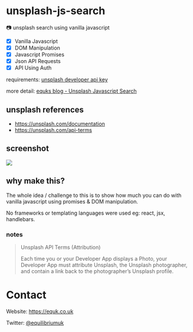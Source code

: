 # unsplash-js-search

:camera: unsplash search using vanilla javascript

- [x] Vanilla Javascript
- [x] DOM Manipulation
- [x] Javascript Promises
- [x] Json API Requests
- [x] API Using Auth

requirements: [unsplash developer api key](https://unsplash.com/developers)

more detail: [equks blog - Unsplash Javascript Search](https://equk.co.uk/2018/08/01/unsplash-javascript-search/)

## unsplash references

- https://unsplash.com/documentation
- https://unsplash.com/api-terms

## screenshot

![](https://raw.githubusercontent.com/equk/unsplash-js-search/master/screenshot.jpg)

## why make this?

The whole idea / challenge to this is to show how much you can do with vanilla javascript using promises & DOM manipulation.

No frameworks or templating languages were used eg: react, jsx, handlebars.

### notes

> Unsplash API Terms (Attribution)
>
> Each time you or your Developer App displays a Photo, your Developer App must attribute Unsplash, the Unsplash photographer, and contain a link back to the photographer’s Unsplash profile.

# Contact

Website: https://equk.co.uk

Twitter: [@equilibriumuk](https://twitter.com/equilibriumuk)